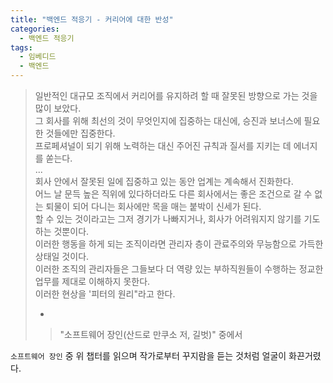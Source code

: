 ```yaml
---
title: "백엔드 적응기 - 커리어에 대한 반성"
categories:
  - 백엔드 적응기
tags:
  - 임베디드
  - 백엔드
---
```


> 일반적인 대규모 조직에서 커리어를 유지하려 할 때 잘못된 방향으로 가는 것을 많이 보았다.  
그 회사를 위해 최선의 것이 무엇인지에 집중하는 대신에, 승진과 보너스에 필요한 것들에만 집중한다.  
프로페셔널이 되기 위해 노력하는 대신 주어진 규칙과 질서를 지키는 데 에너지를 쏟는다.  
...  
회사 안에서 잘못된 일에 집중하고 있는 동안 업계는 계속해서 진화한다.  
어느 날 문득 높은 직위에 있다하더라도 다른 회사에서는 좋은 조건으로 갈 수 없는 퇴물이 되어 다니는 회사에만 목을 매는 붙박이 신세가 된다.  
할 수 있는 것이라고는 그저 경기가 나빠지거나, 회사가 어려워지지 않기를 기도하는 것뿐이다.  
이러한 행동을 하게 되는 조직이라면 관리자 층이 관료주의와 무능함으로 가득한 상태일 것이다.  
이러한 조직의 관리자들은 그들보다 더 역량 있는 부하직원들이 수행하는 정교한 업무를 제대로 이해하지 못한다.  
이러한 현상을 '피터의 원리"라고 한다.  
>  
>-
>> "소프트웨어 장인(산드로 만쿠소 저, 길벗)" 중에서


`소프트웨어 장인` 중 위 챕터를 읽으며 작가로부터 꾸지람을 듣는 것처럼 얼굴이 화끈거렸다.

